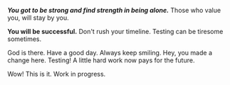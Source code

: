
***You got to be strong and find strength in being alone.*** Those who value you, will stay by you.

**You will be successful.** Don't rush your timeline. Testing can be tiresome sometimes.



God is there. Have a good day. Always keep smiling. Hey, you made a change here. Testing! A little hard work now pays for the future.

Wow! This is it. Work in progress. 
